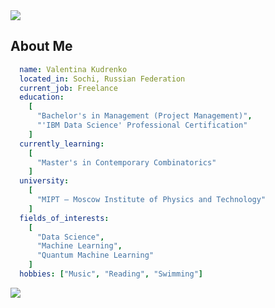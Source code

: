 <img src="https://capsule-render.vercel.app/api?type=Waving&color=0:009f83,100:15407a&height=150&section=header&text=Greetings!&fontColor=e6e9e4&fontAlignY=37&fontSize=70" />

## About Me ##
```yaml 
  name: Valentina Kudrenko
  located_in: Sochi, Russian Federation
  current_job: Freelance
  education: 
    [
      "Bachelor's in Management (Project Management)",
      "'IBM Data Science' Professional Certification"
    ]
  currently_learning:
    [
      "Master's in Contemporary Combinatorics"
    ]
  university:
    [
      "MIPT — Moscow Institute of Physics and Technology"
    ]
  fields_of_interests:
    [
      "Data Science",
      "Machine Learning",
      "Quantum Machine Learning"
    ]
  hobbies: ["Music", "Reading", "Swimming"]
```
<img src="https://capsule-render.vercel.app/api?type=Waving&color=0:15407a,100:009f83&height=100&section=footer" />
